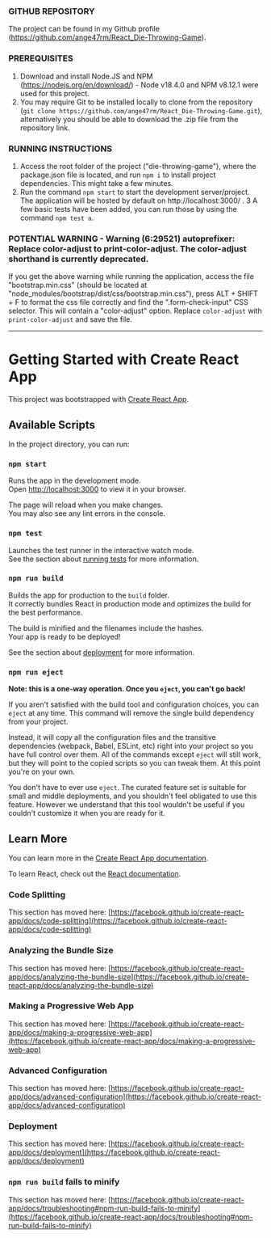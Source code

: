 ### GITHUB REPOSITORY
The project can be found in my Github profile (https://github.com/ange47rm/React_Die-Throwing-Game).

### PREREQUISITES
1. Download and install Node.JS and NPM (https://nodejs.org/en/download/) - Node v18.4.0 and NPM v8.12.1 were used for this project.
2. You may require Git to be installed locally to clone from the repository (`git clone https://github.com/ange47rm/React_Die-Throwing-Game.git`), alternatively you should be able to download the .zip file from the repository link.

### RUNNING INSTRUCTIONS
1. Access the root folder of the project ("die-throwing-game"), where the package.json file is located, and run `npm i` to install project dependencies. This might take a few minutes. 
2. Run the command `npm start` to start the development server/project. The application will be hosted by default on http://localhost:3000/ .
3 A few basic tests have been added, you can run those by using the command `npm test a`.

### POTENTIAL WARNING - Warning (6:29521) autoprefixer: Replace color-adjust to print-color-adjust. The color-adjust shorthand is currently deprecated.
If you get the above warning while running the application, access the file "bootstrap.min.css" (should be located at "node_modules/bootstrap/dist/css/bootstrap.min.css"), press ALT + SHIFT + F to format the css file correctly and find the ".form-check-input" CSS selector. This will contain a "color-adjust" option. Replace `color-adjust` with `print-color-adjust` and save the file.

----------------------------------------------------------------------------------------------------------------------------------------------------------------------------------

# Getting Started with Create React App

This project was bootstrapped with [Create React App](https://github.com/facebook/create-react-app).

## Available Scripts

In the project directory, you can run:

### `npm start`

Runs the app in the development mode.\
Open [http://localhost:3000](http://localhost:3000) to view it in your browser.

The page will reload when you make changes.\
You may also see any lint errors in the console.

### `npm test`

Launches the test runner in the interactive watch mode.\
See the section about [running tests](https://facebook.github.io/create-react-app/docs/running-tests) for more information.

### `npm run build`

Builds the app for production to the `build` folder.\
It correctly bundles React in production mode and optimizes the build for the best performance.

The build is minified and the filenames include the hashes.\
Your app is ready to be deployed!

See the section about [deployment](https://facebook.github.io/create-react-app/docs/deployment) for more information.

### `npm run eject`

**Note: this is a one-way operation. Once you `eject`, you can't go back!**

If you aren't satisfied with the build tool and configuration choices, you can `eject` at any time. This command will remove the single build dependency from your project.

Instead, it will copy all the configuration files and the transitive dependencies (webpack, Babel, ESLint, etc) right into your project so you have full control over them. All of the commands except `eject` will still work, but they will point to the copied scripts so you can tweak them. At this point you're on your own.

You don't have to ever use `eject`. The curated feature set is suitable for small and middle deployments, and you shouldn't feel obligated to use this feature. However we understand that this tool wouldn't be useful if you couldn't customize it when you are ready for it.

## Learn More

You can learn more in the [Create React App documentation](https://facebook.github.io/create-react-app/docs/getting-started).

To learn React, check out the [React documentation](https://reactjs.org/).

### Code Splitting

This section has moved here: [https://facebook.github.io/create-react-app/docs/code-splitting](https://facebook.github.io/create-react-app/docs/code-splitting)

### Analyzing the Bundle Size

This section has moved here: [https://facebook.github.io/create-react-app/docs/analyzing-the-bundle-size](https://facebook.github.io/create-react-app/docs/analyzing-the-bundle-size)

### Making a Progressive Web App

This section has moved here: [https://facebook.github.io/create-react-app/docs/making-a-progressive-web-app](https://facebook.github.io/create-react-app/docs/making-a-progressive-web-app)

### Advanced Configuration

This section has moved here: [https://facebook.github.io/create-react-app/docs/advanced-configuration](https://facebook.github.io/create-react-app/docs/advanced-configuration)

### Deployment

This section has moved here: [https://facebook.github.io/create-react-app/docs/deployment](https://facebook.github.io/create-react-app/docs/deployment)

### `npm run build` fails to minify

This section has moved here: [https://facebook.github.io/create-react-app/docs/troubleshooting#npm-run-build-fails-to-minify](https://facebook.github.io/create-react-app/docs/troubleshooting#npm-run-build-fails-to-minify)